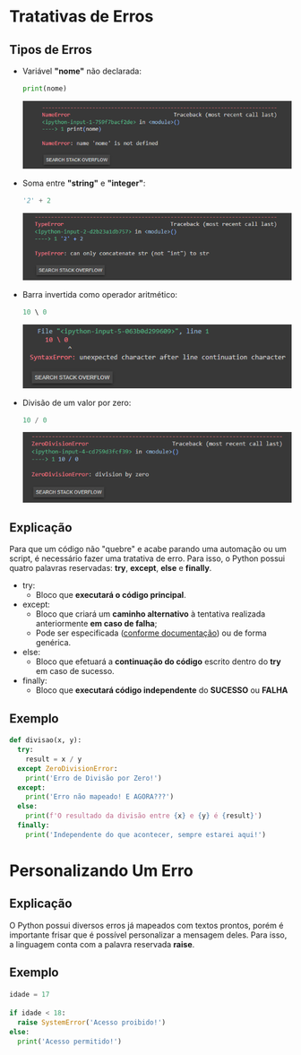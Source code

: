 # Tratativas de Erros

## Tipos de Erros

- Variável **"nome"** não declarada:
  ```python
  print(nome)
  ```
  ![NameError](../img/NameError.png)

- Soma entre **"string"** e **"integer"**:
  ```python
  '2' + 2
  ```
  ![TypeError](../img/TypeError.png)

- Barra invertida como operador aritmético:
  ```python
  10 \ 0
  ```
  ![SyntaxError](../img/SyntaxError.png)


- Divisão de um valor por zero:
  ```python
  10 / 0
  ```
  ![ZeroDivisionError](../img/ZeroDivisionError.png)

## Explicação

Para que um código não "quebre" e acabe parando uma automação ou um script, é necessário fazer uma tratativa de erro. Para isso, o Python possui quatro palavras reservadas: **try**, **except**, **else** e **finally**.

- try:
    - Bloco que **executará o código principal**.
- except:
    - Bloco que criará um **caminho alternativo** à tentativa realizada anteriormente **em caso de falha**;
    - Pode ser especificada ([conforme documentação](https://docs.python.org/3/library/exceptions.html#exception-hierarchy)) ou de forma genérica.
- else:
    - Bloco que efetuará a **continuação do código** escrito dentro do **try** em caso de sucesso.
- finally:
    - Bloco que **executará código independente** do **SUCESSO** ou **FALHA**

## Exemplo

```python
def divisao(x, y):
  try:
    result = x / y
  except ZeroDivisionError:
    print('Erro de Divisão por Zero!')
  except:
    print('Erro não mapeado! E AGORA???')
  else:
    print(f'O resultado da divisão entre {x} e {y} é {result}')
  finally:
    print('Independente do que acontecer, sempre estarei aqui!')
```


# Personalizando Um Erro

## Explicação

O Python possui diversos erros já mapeados com textos prontos, porém é importante frisar que é possível personalizar a mensagem deles. Para isso, a linguagem conta com a palavra reservada **raise**.

## Exemplo

```python
idade = 17

if idade < 18:
  raise SystemError('Acesso proibido!')
else:
  print('Acesso permitido!')
```



